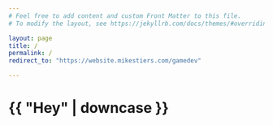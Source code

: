 ```yaml
---
# Feel free to add content and custom Front Matter to this file.
# To modify the layout, see https://jekyllrb.com/docs/themes/#overriding-theme-defaults

layout: page
title: /
permalink: /
redirect_to: "https://website.mikestiers.com/gamedev"

---
```

<h1>{{ "Hey" | downcase }}</h1>